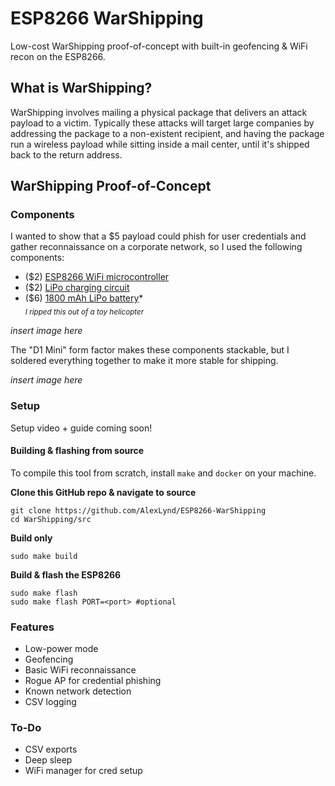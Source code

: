 # ESP8266 WarShipping
Low-cost WarShipping proof-of-concept with built-in geofencing & WiFi recon on the ESP8266.

## What is WarShipping?
WarShipping involves mailing a physical package that delivers an attack payload to a victim.  Typically these attacks will target large companies by addressing the package to a non-existent recipient, and having the package run a wireless payload while sitting inside a mail center, until it's shipped back to the return address.  

## WarShipping Proof-of-Concept

### Components
I wanted to show that a $5 payload could phish for user credentials and gather reconnaissance on a corporate network, so I used the following components: 
- ($2) [ESP8266 WiFi microcontroller]()
- ($2) [LiPo charging circuit]()
- ($6) [1800 mAh LiPo battery]()*  
<sub>*I ripped this out of a toy helicopter*</sub>


*insert image here*

The "D1 Mini" form factor makes these components stackable, but I soldered everything together to make it more stable for shipping.

*insert image here*

### Setup
Setup video + guide coming soon!

#### Building & flashing from source
To compile this tool from scratch, install `make` and `docker` on your machine.    

**Clone this GitHub repo & navigate to source**  
```
git clone https://github.com/AlexLynd/ESP8266-WarShipping
cd WarShipping/src
```
**Build only**  
```
sudo make build
```  
**Build & flash the ESP8266**  
```
sudo make flash
sudo make flash PORT=<port> #optional
```

### Features
- Low-power mode
- Geofencing
- Basic WiFi reconnaissance
- Rogue AP for credential phishing
- Known network detection
- CSV logging

### To-Do
- CSV exports
- Deep sleep
- WiFi manager for cred setup

